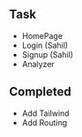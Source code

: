 ## Task

- HomePage
- Login (Sahil)
- Signup (Sahil)
- Analyzer

## Completed

- Add Tailwind
- Add Routing